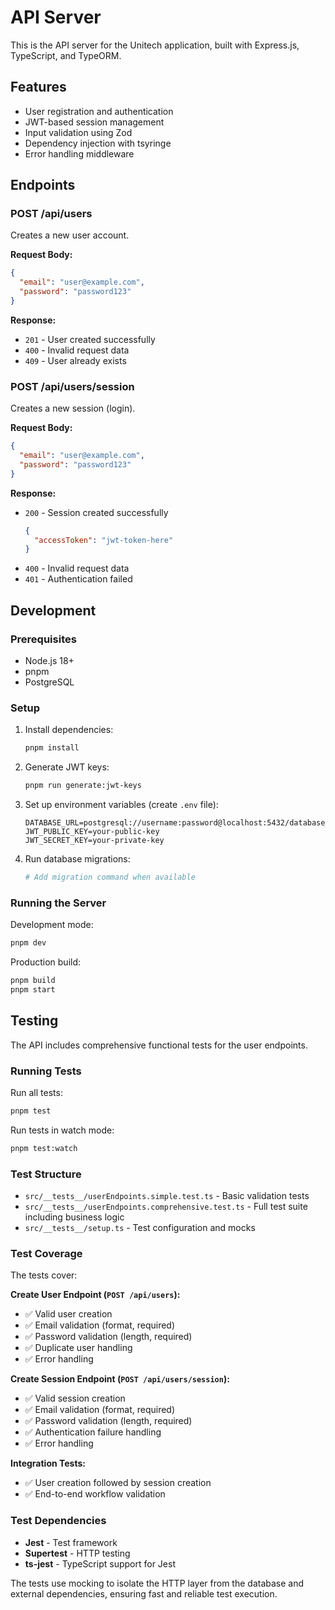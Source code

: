 # API Server

This is the API server for the Unitech application, built with Express.js, TypeScript, and TypeORM.

## Features

- User registration and authentication
- JWT-based session management
- Input validation using Zod
- Dependency injection with tsyringe
- Error handling middleware

## Endpoints

### POST /api/users
Creates a new user account.

**Request Body:**
```json
{
  "email": "user@example.com",
  "password": "password123"
}
```

**Response:**
- `201` - User created successfully
- `400` - Invalid request data
- `409` - User already exists

### POST /api/users/session
Creates a new session (login).

**Request Body:**
```json
{
  "email": "user@example.com",
  "password": "password123"
}
```

**Response:**
- `200` - Session created successfully
  ```json
  {
    "accessToken": "jwt-token-here"
  }
  ```
- `400` - Invalid request data
- `401` - Authentication failed

## Development

### Prerequisites

- Node.js 18+
- pnpm
- PostgreSQL

### Setup

1. Install dependencies:
   ```bash
   pnpm install
   ```

2. Generate JWT keys:
   ```bash
   pnpm run generate:jwt-keys
   ```

3. Set up environment variables (create `.env` file):
   ```
   DATABASE_URL=postgresql://username:password@localhost:5432/database_name
   JWT_PUBLIC_KEY=your-public-key
   JWT_SECRET_KEY=your-private-key
   ```

4. Run database migrations:
   ```bash
   # Add migration command when available
   ```

### Running the Server

Development mode:
```bash
pnpm dev
```

Production build:
```bash
pnpm build
pnpm start
```

## Testing

The API includes comprehensive functional tests for the user endpoints.

### Running Tests

Run all tests:
```bash
pnpm test
```

Run tests in watch mode:
```bash
pnpm test:watch
```

### Test Structure

- `src/__tests__/userEndpoints.simple.test.ts` - Basic validation tests
- `src/__tests__/userEndpoints.comprehensive.test.ts` - Full test suite including business logic
- `src/__tests__/setup.ts` - Test configuration and mocks

### Test Coverage

The tests cover:

**Create User Endpoint (`POST /api/users`):**
- ✅ Valid user creation
- ✅ Email validation (format, required)
- ✅ Password validation (length, required)
- ✅ Duplicate user handling
- ✅ Error handling

**Create Session Endpoint (`POST /api/users/session`):**
- ✅ Valid session creation
- ✅ Email validation (format, required)
- ✅ Password validation (length, required)
- ✅ Authentication failure handling
- ✅ Error handling

**Integration Tests:**
- ✅ User creation followed by session creation
- ✅ End-to-end workflow validation

### Test Dependencies

- **Jest** - Test framework
- **Supertest** - HTTP testing
- **ts-jest** - TypeScript support for Jest

The tests use mocking to isolate the HTTP layer from the database and external dependencies, ensuring fast and reliable test execution. 